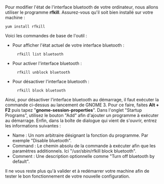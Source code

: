 Pour modifier l'état de l'interface bluetooth de votre ordinateur, nous allons utiliser le programme **rfkill**. Assurez-vous qu'il soit bien installé sur votre machine :

    yum install rfkill

Voici les commandes de base de l'outil :

* Pour afficher l'état actuel de votre interface bluetooth :

        rfkill list bluetooth

* Pour activer l'interface bluetooth :

        rfkill unblock bluetooth

* Pour désactiver l'interface bluetooth :

        rfkill block bluetooth

Ainsi, pour désactiver l'interface bluetooth au démarrage, il faut exécuter la commande ci-dessus au lancement de GNOME 3. Pour ce faire, faites **Alt + F2** puis tapez "**gnome-session-properties**". Dans l'onglet "Startup Programs", utilisez le bouton "Add" afin d'ajouter un programme à exécuter au démarrage. Enfin, dans la boîte de dialogue qui vient de s'ouvrir, entrez les informations suivantes :

* Name : Un nom arbitraire désignant la fonction du programme. Par exemple "Disable bluetooth".
* Command : Le chemin absolu de la commande à exécuter afin que les paramètres additionnels. Ici "/usr/sbin/rfkill block bluetooth".
* Comment : Une description optionnelle comme "Turn off bluetooth by default".

Il ne vous reste plus qu'à valider et à redémarrer votre machine afin de tester le bon fonctionnement de votre nouvelle configuration.
